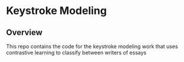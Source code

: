 # Keystroke Modeling

## Overview

This repo contains the code for the keystroke modeling work that uses contrastive learning to classify between writers of essays
